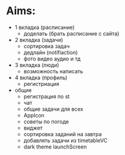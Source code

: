 # Aims:
- 1 вкладка (расписание)
    - доделать (брать расписание с сайта)
- 2 вкладка (задачи)
    - сортировка задач
    - дедлайн (notifiaction)
    - фото видео аудио и тд
- 3 вкладка (люди)
    - возможность написать
- 4 вкладка (профиль)
    - регистриация
- общие
    - регистрация по st
    - чат
    - общие задачи для всех
    - AppIcon
    - советы по погоде
    - виджет
    - сортировка заданий на завтра
    - добавлять задачи из timetableVC
    - dark theme launchScreen
